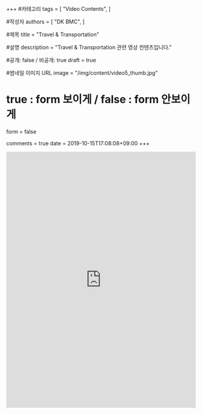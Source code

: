 +++
#카테고리
tags = [
    "Video Contents",
]

#작성자
authors = [
    "DK BMC",
]

#제목
title = "Travel & Transportation"

#설명
description = "Travel & Transportation 관련 영상 컨텐츠입니다."

#공개: false / 비공개: true
draft = true

#썸네일 이미지 URL
image = "/img/content/video5_thumb.jpg"

# true : form 보이게 / false : form 안보이게
form = false

comments = true
date = 2019-10-15T17:08:08+09:00
+++

<!-- 게시글 내용 -->
<iframe width="100%" height="680" src="https://www.youtube.com/embed/lbPKcXjVgkA" frameborder="0" allow="accelerometer; autoplay; encrypted-media; gyroscope; picture-in-picture" allowfullscreen></iframe>